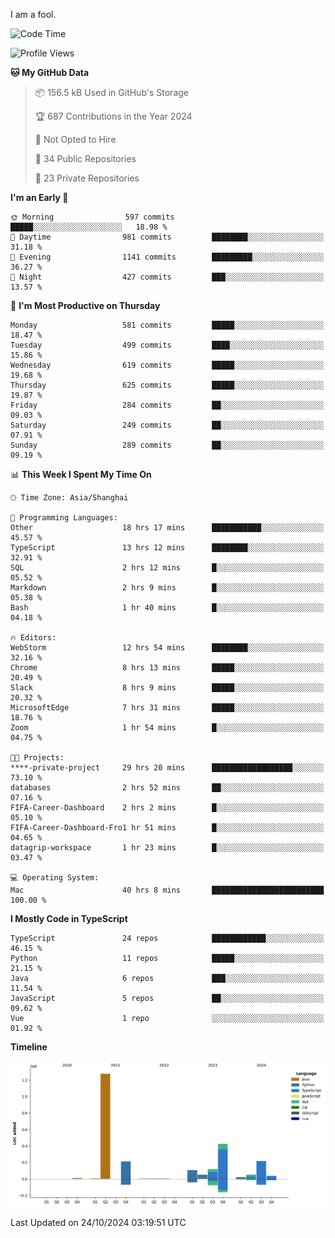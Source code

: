 I am a fool.

<!--START_SECTION:waka-->
![Code Time](http://img.shields.io/badge/Code%20Time-1%2C983%20hrs%2013%20mins-blue)

![Profile Views](http://img.shields.io/badge/Profile%20Views-0-blue)

**🐱 My GitHub Data** 

> 📦 156.5 kB Used in GitHub's Storage 
 > 
> 🏆 687 Contributions in the Year 2024
 > 
> 🚫 Not Opted to Hire
 > 
> 📜 34 Public Repositories 
 > 
> 🔑 23 Private Repositories 
 > 
**I'm an Early 🐤** 

```text
🌞 Morning                597 commits         █████░░░░░░░░░░░░░░░░░░░░   18.98 % 
🌆 Daytime                981 commits         ████████░░░░░░░░░░░░░░░░░   31.18 % 
🌃 Evening                1141 commits        █████████░░░░░░░░░░░░░░░░   36.27 % 
🌙 Night                  427 commits         ███░░░░░░░░░░░░░░░░░░░░░░   13.57 % 
```
📅 **I'm Most Productive on Thursday** 

```text
Monday                   581 commits         █████░░░░░░░░░░░░░░░░░░░░   18.47 % 
Tuesday                  499 commits         ████░░░░░░░░░░░░░░░░░░░░░   15.86 % 
Wednesday                619 commits         █████░░░░░░░░░░░░░░░░░░░░   19.68 % 
Thursday                 625 commits         █████░░░░░░░░░░░░░░░░░░░░   19.87 % 
Friday                   284 commits         ██░░░░░░░░░░░░░░░░░░░░░░░   09.03 % 
Saturday                 249 commits         ██░░░░░░░░░░░░░░░░░░░░░░░   07.91 % 
Sunday                   289 commits         ██░░░░░░░░░░░░░░░░░░░░░░░   09.19 % 
```


📊 **This Week I Spent My Time On** 

```text
🕑︎ Time Zone: Asia/Shanghai

💬 Programming Languages: 
Other                    18 hrs 17 mins      ███████████░░░░░░░░░░░░░░   45.57 % 
TypeScript               13 hrs 12 mins      ████████░░░░░░░░░░░░░░░░░   32.91 % 
SQL                      2 hrs 12 mins       █░░░░░░░░░░░░░░░░░░░░░░░░   05.52 % 
Markdown                 2 hrs 9 mins        █░░░░░░░░░░░░░░░░░░░░░░░░   05.38 % 
Bash                     1 hr 40 mins        █░░░░░░░░░░░░░░░░░░░░░░░░   04.18 % 

🔥 Editors: 
WebStorm                 12 hrs 54 mins      ████████░░░░░░░░░░░░░░░░░   32.16 % 
Chrome                   8 hrs 13 mins       █████░░░░░░░░░░░░░░░░░░░░   20.49 % 
Slack                    8 hrs 9 mins        █████░░░░░░░░░░░░░░░░░░░░   20.32 % 
MicrosoftEdge            7 hrs 31 mins       █████░░░░░░░░░░░░░░░░░░░░   18.76 % 
Zoom                     1 hr 54 mins        █░░░░░░░░░░░░░░░░░░░░░░░░   04.75 % 

🐱‍💻 Projects: 
****-private-project     29 hrs 20 mins      ██████████████████░░░░░░░   73.10 % 
databases                2 hrs 52 mins       ██░░░░░░░░░░░░░░░░░░░░░░░   07.16 % 
FIFA-Career-Dashboard    2 hrs 2 mins        █░░░░░░░░░░░░░░░░░░░░░░░░   05.10 % 
FIFA-Career-Dashboard-Fro1 hr 51 mins        █░░░░░░░░░░░░░░░░░░░░░░░░   04.65 % 
datagrip-workspace       1 hr 23 mins        █░░░░░░░░░░░░░░░░░░░░░░░░   03.47 % 

💻 Operating System: 
Mac                      40 hrs 8 mins       █████████████████████████   100.00 % 
```

**I Mostly Code in TypeScript** 

```text
TypeScript               24 repos            ████████████░░░░░░░░░░░░░   46.15 % 
Python                   11 repos            █████░░░░░░░░░░░░░░░░░░░░   21.15 % 
Java                     6 repos             ███░░░░░░░░░░░░░░░░░░░░░░   11.54 % 
JavaScript               5 repos             ██░░░░░░░░░░░░░░░░░░░░░░░   09.62 % 
Vue                      1 repo              ░░░░░░░░░░░░░░░░░░░░░░░░░   01.92 % 
```



**Timeline**

![Lines of Code chart](https://raw.githubusercontent.com/VeejaLiu/VeejaLiu/master/assets/bar_graph.png)


 Last Updated on 24/10/2024 03:19:51 UTC
<!--END_SECTION:waka-->
